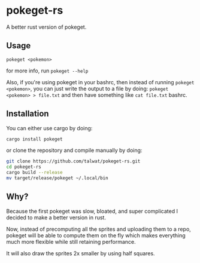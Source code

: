 # pokeget-rs

A better rust version of pokeget.

## Usage

`pokeget <pokemon>`

for more info, run `pokeget --help`

Also, if you're using pokeget in your bashrc, then instead of running `pokeget <pokemon>`,
you can just write the output to a file by doing: `pokeget <pokemon> > file.txt` and then
have something like `cat file.txt` bashrc.

## Installation

You can either use cargo by doing:

```sh
cargo install pokeget
```

or clone the repository and compile manually by doing:

```sh
git clone https://github.com/talwat/pokeget-rs.git
cd pokeget-rs
cargo build --release
mv target/release/pokeget ~/.local/bin
```

## Why?

Because the first pokeget was slow, bloated, and super complicated I decided to make a better version in rust.

Now, instead of precomputing all the sprites and uploading them to a repo, pokeget will
be able to compute them on the fly which makes everything much more flexible while still retaining performance.

It will also draw the sprites 2x smaller by using half squares.
